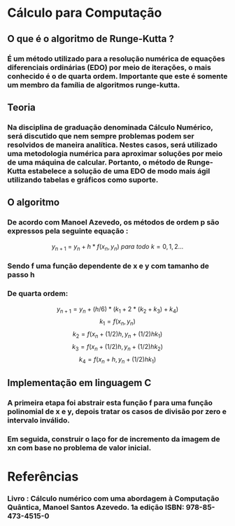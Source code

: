 # Cálculo para Computação

## O que é o algoritmo de Runge-Kutta ?
###   É um método utilizado para a resolução numérica de equações diferenciais ordinárias (EDO) por meio de iterações, o mais conhecido é o de quarta ordem. Importante que este é somente um membro da família de algoritmos  runge-kutta.
## Teoria
###   Na disciplina de graduação denominada Cálculo Numérico, será discutido que nem sempre problemas podem ser resolvidos de maneira analítica. Nestes casos, será utilizado uma metodologia numérica para aproximar soluções por meio de uma máquina de calcular. Portanto, o método de Runge-Kutta estabelece a solução de uma EDO de modo mais ágil utilizando tabelas e gráficos como suporte.
## O algoritmo
###   De acordo com Manoel Azevedo, os métodos de ordem p são expressos pela seguinte equação :
$$y_{n+1} \ = \ y_{n}+h*f(x_{n},y_{n}) \ para \ todo \ k = 0,1,2...$$
### Sendo f uma função dependente de x e y com tamanho de passo h
### De quarta ordem:
$$  y_{n+1}  = y_{n} + (h/6)*(k_{1}+2*(k_{2}+k_{3}  )   +k_{4})  $$
$$ k_{1} = f(x_{n}, y_{n}) $$
$$ k_{2} = f(x_{n}  + (1/2)h  , y_{n} +(1/2)hk_{1}   ) $$
$$ k_{3} = f(x_{n}  + (1/2)h  , y_{n} +(1/2)hk_{2}   ) $$
$$ k_{4} = f(x_{n}  + h  , y_{n} +(1/2)hk_{1}   ) $$

## Implementação em linguagem C
###   A primeira etapa foi abstrair esta função f para uma função polinomial de x e y, depois tratar os casos de divisão por zero e intervalo inválido.
###   Em seguida, construir o laço for de incremento da imagem de xn com base no problema de valor inicial.

# Referências
###  Livro : Cálculo numérico com uma abordagem à Computação Quântica, Manoel Santos Azevedo. 1a edição ISBN: 978-85-473-4515-0
